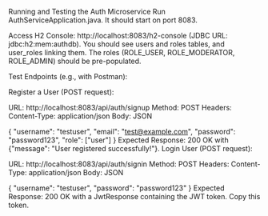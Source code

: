 Running and Testing the Auth Microservice
Run AuthServiceApplication.java. It should start on port 8083.

Access H2 Console: http://localhost:8083/h2-console (JDBC URL: jdbc:h2:mem:authdb). 
You should see users and roles tables, and user_roles linking them. 
The roles (ROLE_USER, ROLE_MODERATOR, ROLE_ADMIN) should be pre-populated.

Test Endpoints (e.g., with Postman):

Register a User (POST request):

URL: http://localhost:8083/api/auth/signup
Method: POST
Headers: Content-Type: application/json
Body:
JSON

{
    "username": "testuser",
    "email": "test@example.com",
    "password": "password123",
    "role": ["user"]
}
Expected Response: 200 OK with {"message": "User registered successfully!"}.
Login User (POST request):

URL: http://localhost:8083/api/auth/signin
Method: POST
Headers: Content-Type: application/json
Body:
JSON

{
    "username": "testuser",
    "password": "password123"
}
Expected Response: 200 OK with a JwtResponse containing the JWT token. Copy this token.